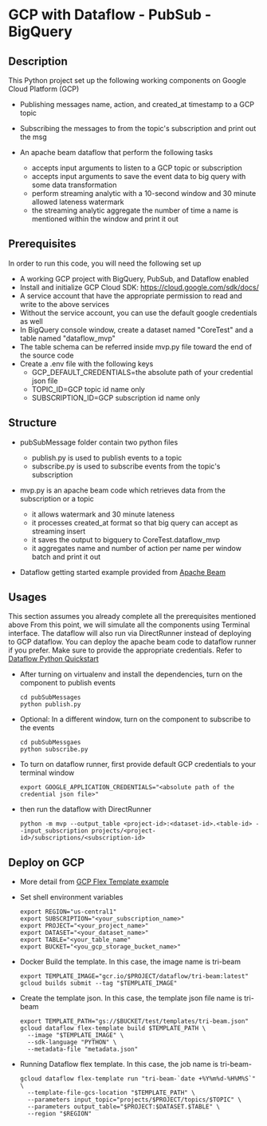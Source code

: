 # GCP with Dataflow - PubSub - BigQuery

## Description
This Python project set up the following working components on Google Cloud Platform (GCP)  

- Publishing messages name, action, and created_at timestamp to a GCP topic
- Subscribing the messages to from the topic's subscription and print out the msg 
- An apache beam dataflow that perform the following tasks

    - accepts input arguments to listen to a GCP topic or subscription
    - accepts input arguments to save the event data to big query with some data transformation
    - perform streaming analytic with a 10-second window and 30 minute allowed lateness watermark
    - the streaming analytic aggregate the number of time a name is mentioned within the window and print it out


## Prerequisites

In order to run this code, you will need the following set up

- A working GCP project with BigQuery, PubSub, and Dataflow enabled
- Install and initialize GCP Cloud SDK: https://cloud.google.com/sdk/docs/
- A service account that have the appropriate permission to read and write to the above services
- Without the service account, you can use the default google credentials as well
- In BigQuery console window, create a dataset named "CoreTest" and a table named "dataflow_mvp"
- The table schema can be referred inside mvp.py file toward the end of the source code
- Create a .env file with the following keys
  - GCP_DEFAULT_CREDENTIALS=the absolute path of your credential json file
  - TOPIC_ID=GCP topic id name only
  - SUBSCRIPTION_ID=GCP subscription id name only


## Structure

- pubSubMessage folder contain two python files
  - publish.py is used to publish events to a topic
  - subscribe.py is used to subscribe events from the topic's subscription 

- mvp.py is an apache beam code which retrieves data from the subscription or a topic

  - it allows watermark and 30 minute lateness
  - it processes created_at format so that big query can accept as streaming insert
  - it saves the output to bigquery to CoreTest.dataflow_mvp
  - it aggregates name and number of action per name per window batch and print it out
  
- Dataflow getting started example provided from [Apache Beam](https://beam.apache.org/get-started/beam-overview/)

## Usages  

This section assumes you already complete all the prerequisites mentioned above
From this point, we will simulate all the components using Terminal interface. 
The dataflow will also run via DirectRunner instead of deploying to GCP dataflow.
You can deploy the apache beam code to dataflow runner if you prefer. Make sure to 
provide the appropriate credentials. Refer to [Dataflow Python Quickstart](https://cloud.google.com/dataflow/docs/quickstarts/quickstart-python)


- After turning on virtualenv and install the dependencies, turn on the component to publish events

      cd pubSubMessages
      python publish.py

- Optional: In a different window, turn on the component to subscribe to the events

      cd pubSubMessgaes
      python subscribe.py

- To turn on dataflow runner, first provide default GCP credentials to your terminal window

      export GOOGLE_APPLICATION_CREDENTIALS="<absolute path of the credential json file>"

- then run the dataflow with DirectRunner 

      python -m mvp --output_table <project-id>:<dataset-id>.<table-id> --input_subscription projects/<project-id>/subscriptions/<subscription-id> 

## Deploy on GCP
- More detail from [GCP Flex Template example](https://github.com/GoogleCloudPlatform/python-docs-samples/tree/master/dataflow/flex-templates/streaming_beam)

- Set shell environment variables

      export REGION="us-central1"
      export SUBSCRIPTION="<your_subscription_name>"
      export PROJECT="<your_project_name>"
      export DATASET="<your_dataset_name>"
      export TABLE="<your_table_name"
      export BUCKET="<you_gcp_storage_bucket_name>"

- Docker Build the template. In this case, the image name is tri-beam
  
      export TEMPLATE_IMAGE="gcr.io/$PROJECT/dataflow/tri-beam:latest"
      gcloud builds submit --tag "$TEMPLATE_IMAGE"
  
- Create the template json. In this case, the template json file name is tri-beam

      export TEMPLATE_PATH="gs://$BUCKET/test/templates/tri-beam.json"
      gcloud dataflow flex-template build $TEMPLATE_PATH \
        --image "$TEMPLATE_IMAGE" \
        --sdk-language "PYTHON" \
        --metadata-file "metadata.json"

- Running Dataflow flex template. In this case, the job name is tri-beam-<YYMMDD-HHMMSS>
 
      gcloud dataflow flex-template run "tri-beam-`date +%Y%m%d-%H%M%S`" \
        --template-file-gcs-location "$TEMPLATE_PATH" \
        --parameters input_topic="projects/$PROJECT/topics/$TOPIC" \
        --parameters output_table="$PROJECT:$DATASET.$TABLE" \
        --region "$REGION"
  